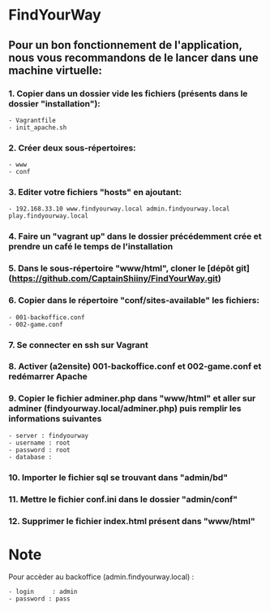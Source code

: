 # FindYourWay


## Pour un bon fonctionnement de l'application, nous vous recommandons de le lancer dans une machine virtuelle:

### 1. Copier dans un dossier vide les fichiers (présents dans le dossier "installation"):
    - Vagrantfile
    - init_apache.sh

### 2. Créer deux sous-répertoires:
    - www
    - conf

### 3. Editer votre fichiers "hosts" en ajoutant:
    - 192.168.33.10 www.findyourway.local admin.findyourway.local play.findyourway.local

### 4. Faire un "vagrant up" dans le dossier précédemment crée et prendre un café le temps de l'installation

### 5. Dans le sous-répertoire "www/html", cloner le [dépôt git] (https://github.com/CaptainShiiny/FindYourWay.git)

### 6. Copier dans le répertoire "conf/sites-available" les fichiers:
    - 001-backoffice.conf
    - 002-game.conf

### 7. Se connecter en ssh sur Vagrant

### 8. Activer (a2ensite) 001-backoffice.conf et 002-game.conf et redémarrer Apache

### 9. Copier le fichier adminer.php dans "www/html" et aller sur adminer (findyourway.local/adminer.php) puis remplir les informations suivantes
    - server : findyourway
    - username : root
    - password : root
    - database :

### 10. Importer le fichier sql se trouvant dans "admin/bd"

### 11. Mettre le fichier conf.ini dans le dossier "admin/conf"

### 12. Supprimer le fichier index.html présent dans "www/html"



Note
==================================

Pour accèder au backoffice (admin.findyourway.local) :

    - login     : admin
    - password : pass
